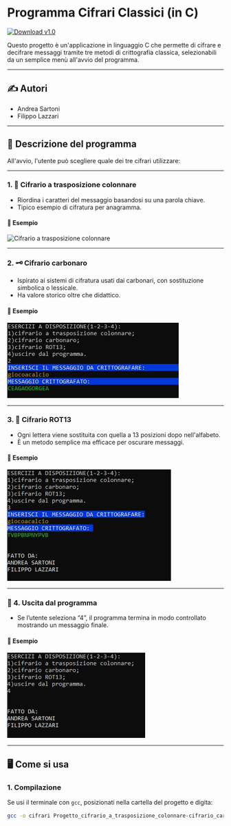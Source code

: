 # Programma Cifrari Classici (in C)

[![Download v1.0](https://img.shields.io/github/v/release/andreee5/Progetto_cifrari_in_C?label=Download%20v1.0)](https://github.com/andreee5/Progetto_cifrari_in_C/releases/latest)

Questo progetto è un'applicazione in linguaggio C che permette di cifrare e decifrare messaggi tramite tre metodi di crittografia classica, selezionabili da un semplice menù all'avvio del programma.

---

## ✍️ Autori

- Andrea Sartoni
- Filippo Lazzari

---

## 🔐 Descrizione del programma

All'avvio, l'utente può scegliere quale dei tre cifrari utilizzare:

---

### 1. 🧩 **Cifrario a trasposizione colonnare**
- Riordina i caratteri del messaggio basandosi su una parola chiave.
- Tipico esempio di cifratura per anagramma.

#### 📸 Esempio
![Cifrario a trasposizione colonnare](screenshot_cifrario_a_trasposizione.JPG)

---

### 2. 🗝️ **Cifrario carbonaro**
- Ispirato ai sistemi di cifratura usati dai carbonari, con sostituzione simbolica o lessicale.
- Ha valore storico oltre che didattico.

#### 📸 Esempio
![Cifrario carbonaro](screenshot_cifrario_carbonaro.JPG)

---

### 3. 🔄 **Cifrario ROT13**
- Ogni lettera viene sostituita con quella a 13 posizioni dopo nell'alfabeto.
- È un metodo semplice ma efficace per oscurare messaggi.

#### 📸 Esempio
![Cifrario ROT13](screenshot_cifrario_ROT13.JPG)

---

### 🛑 4. Uscita dal programma
- Se l’utente seleziona “4”, il programma termina in modo controllato mostrando un messaggio finale.

#### 📸 Esempio
![Uscita dal programma](screenshot_cifrario_uscita_dal_programma.JPG)

---

## 🖥️ Come si usa

### 1. Compilazione

Se usi il terminale con `gcc`, posizionati nella cartella del progetto e digita:

```bash
gcc -o cifrari Progetto_cifrario_a_trasposizione_colonnare-cifrario_carbonaro-cifrario_ROT13.c
